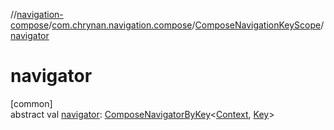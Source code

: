 //[navigation-compose](../../../index.md)/[com.chrynan.navigation.compose](../index.md)/[ComposeNavigationKeyScope](index.md)/[navigator](navigator.md)

# navigator

[common]\
abstract val [navigator](navigator.md): [ComposeNavigatorByKey](../-compose-navigator-by-key/index.md)&lt;[Context](index.md), [Key](index.md)&gt;
